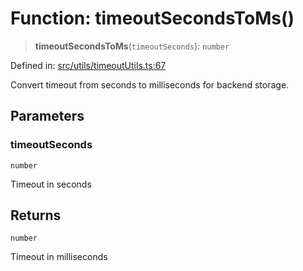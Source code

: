 # Function: timeoutSecondsToMs()

> **timeoutSecondsToMs**(`timeoutSeconds`): `number`

Defined in: [src/utils/timeoutUtils.ts:67](https://github.com/Nick2bad4u/Uptime-Watcher/blob/3cce0c3b352c8390536ca3c7399ece50a05faf18/src/utils/timeoutUtils.ts#L67)

Convert timeout from seconds to milliseconds for backend storage.

## Parameters

### timeoutSeconds

`number`

Timeout in seconds

## Returns

`number`

Timeout in milliseconds
